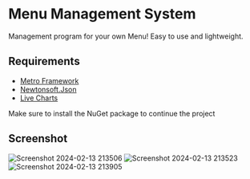 # Menu Management System
Management program for your own Menu! Easy to use and lightweight.

## Requirements
* <a href="https://www.nuget.org/packages/MetroModernUI"> Metro Framework </a>
* <a href="https://www.nuget.org/packages/Newtonsoft.Json/"> Newtonsoft.Json </a>
* <a href="https://www.nuget.org/packages/LiveCharts"> Live Charts </a>

Make sure to install the NuGet package to continue the project

## Screenshot
![Screenshot 2024-02-13 213506](https://github.com/seizue/reme/assets/25120376/ca9a6e51-5b44-4a82-b5ce-cdcb50952b8d)
![Screenshot 2024-02-13 213523](https://github.com/seizue/reme/assets/25120376/fd008e9e-5f36-4751-8c8d-b1eb68fe58a3)
![Screenshot 2024-02-13 213905](https://github.com/seizue/reme/assets/25120376/2e91f1b0-0441-4c4d-bfcb-ae24236e3ed3)
